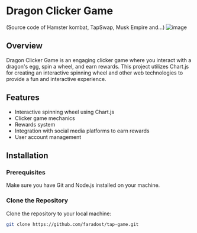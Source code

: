 # Dragon Clicker Game
(Source code of Hamster kombat, TapSwap, Musk Empire and...)
![image](https://github.com/user-attachments/assets/e933a83c-ca6d-4645-8f71-d5ebf8509492)

## Overview
Dragon Clicker Game is an engaging clicker game where you interact with a dragon's egg, spin a wheel, and earn rewards. This project utilizes Chart.js for creating an interactive spinning wheel and other web technologies to provide a fun and interactive experience.

## Features
- Interactive spinning wheel using Chart.js
- Clicker game mechanics
- Rewards system
- Integration with social media platforms to earn rewards
- User account management

## Installation

### Prerequisites
Make sure you have Git and Node.js installed on your machine.

### Clone the Repository
Clone the repository to your local machine:

```bash
git clone https://github.com/faradost/tap-game.git
